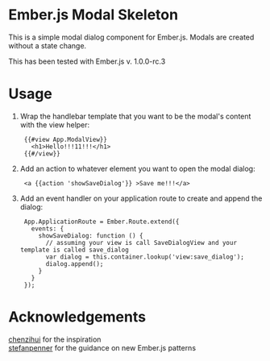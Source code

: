 # Ember.js Modal Skeleton

This is a simple modal dialog component for Ember.js. Modals are created without a state change.

This has been tested with Ember.js v. 1.0.0-rc.3


# Usage
1. Wrap the handlebar template that you want to be the modal's content with the view helper:

        {{#view App.ModalView}}  
          <h1>Hello!!!11!!!</h1>  
        {{#/view}}

2. Add an action to whatever element you want to open the modal dialog:

        <a {{action 'showSaveDialog'}} >Save me!!!</a>

3. Add an event handler on your application route to create and append the dialog:

        App.ApplicationRoute = Ember.Route.extend({
          events: {
            showSaveDialog: function () {
              // assuming your view is call SaveDialogView and your template is called save_dialog
              var dialog = this.container.lookup('view:save_dialog');
              dialog.append();
            }
          }
        });

# Acknowledgements
[chenzihui](https://github.com/chenzihui/ember-simple-modal) for the inspiration  
[stefanpenner](https://gist.github.com/stefanpenner/5627411) for the guidance on new Ember.js patterns